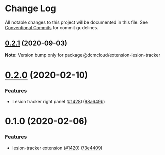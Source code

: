 # Change Log

All notable changes to this project will be documented in this file. See
[Conventional Commits](https://conventionalcommits.org) for commit guidelines.

## [0.2.1](https://github.com/DCMCloud/Viewers/compare/@dcmcloud/extension-lesion-tracker@0.2.0...@dcmcloud/extension-lesion-tracker@0.2.1) (2020-09-03)

**Note:** Version bump only for package @dcmcloud/extension-lesion-tracker

# [0.2.0](https://github.com/DCMCloud/Viewers/compare/@dcmcloud/extension-lesion-tracker@0.1.0...@dcmcloud/extension-lesion-tracker@0.2.0) (2020-02-10)

### Features

- Lesion tracker right panel
  ([#1428](https://github.com/DCMCloud/Viewers/issues/1428))
  ([98a649b](https://github.com/DCMCloud/Viewers/commit/98a649b455ffc712938fc5035cdef40695e58440))

# 0.1.0 (2020-02-06)

### Features

- lesion-tracker extension
  ([#1420](https://github.com/DCMCloud/Viewers/issues/1420))
  ([73e4409](https://github.com/DCMCloud/Viewers/commit/73e440968ce4699d081a9c9f2d21dd68095b3056))
